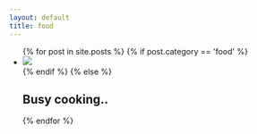 ```yaml
---
layout: default
title: food
---
```

<ul class="posts">
{% for post in site.posts %}
  {% if post.category == 'food' %}
  <li class="post {{post.category}}">
    <a href="{{ post.url }}">
	  	<img src="{{post.image}}" />
	  </a>
  </li>
  {% endif %}
  {% else %}
  <h2>Busy cooking..</h2>
{% endfor %}
</ul>